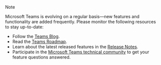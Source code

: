 > [!NOTE]
> Microsoft Teams is evolving on a regular basis—new features and functionality are added frequently. Please monitor the following resources to stay up-to-date:
> - Follow the [Teams Blog](https://aka.ms/teamsblog).
> - Read the [Teams Roadmap](https://aka.ms/O365Roadmap).
> - Learn about the latest released features in the [Release Notes](https://support.office.com/article/what-s-new-in-microsoft-teams-d7092a6d-c896-424c-b362-a472d5f105de).
> - Participate in the [Microsoft Teams technical community](https://aka.ms/TeamsCommunity) to get your feature questions answered.
